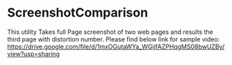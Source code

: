 # ScreenshotComparison
This utility Takes full Page screenshot of two web pages and results the third page with distortion number.
Please find below link for sample video:
 https://drive.google.com/file/d/1mxOGutaWYa_WGijfAZPHqgMS08bwUZBy/view?usp=sharing
